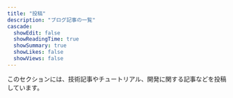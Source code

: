```yaml
---
title: "投稿"
description: "ブログ記事の一覧"
cascade:
  showEdit: false
  showReadingTime: true
  showSummary: true
  showLikes: false
  showViews: false
---
```

このセクションには、技術記事やチュートリアル、開発に関する記事などを投稿しています。